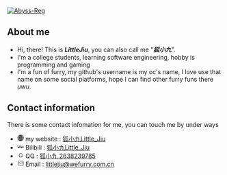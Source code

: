 [![Abyss-Reg](https://github-readme-stats.vercel.app/api?username=LittleJiu-furry)](https://github.com/anuraghazra/github-readme-stats)

## About me
- Hi, there! This is <b>_LittleJiu_</b>, you can also call me "<b>_狐小九_</b>".
- I'm a college students, learning software engineering, hobby is programming and gaming
- I'm a fun of furry, my github's username is my oc's name, I love use that name on some social platforms, hope I can find other furry funs there _uwu_.

## Contact information
There is some contact infomation for me, you can touch me by under ways

- <img src="./website.svg" style="height:15px" />&nbsp;my website : [狐小九Little_Jiu](https://me.wefurry.com.cn)
- <img src="./bili.svg" style="height:15px" />&nbsp;Bilibili : [狐小九Little_Jiu](https://space.bilibili.com/288512858)
- <img src="./qq.svg" style="height:15px" />&nbsp;QQ : [狐小九 2638239785](https://qm.qq.com/cgi-bin/qm/qr?k=G2S2ZtYmd5GONwpdtYEWAOJGXDIn8yYY&noverify=0&personal_qrcode_source=4)
- <img src="./email.svg" style="height:15px" />&nbsp;Email : littlejiu@wefurry.com.cn
